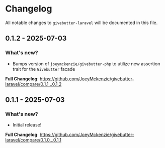 # Changelog

All notable changes to `givebutter-laravel` will be documented in this file.

## 0.1.2 - 2025-07-03

### What's new?

- Bumps version of `joeymckenzie/givebutter-php` to utilize new assertion trait for the `Givebutter` facade

**Full Changelog**: https://github.com/JoeyMckenzie/givebutter-laravel/compare/0.1.1...0.1.2

## 0.1.1 - 2025-07-03

### What's new?

- Initial release!

**Full Changelog**: https://github.com/JoeyMckenzie/givebutter-laravel/compare/0.1.0...0.1.1
